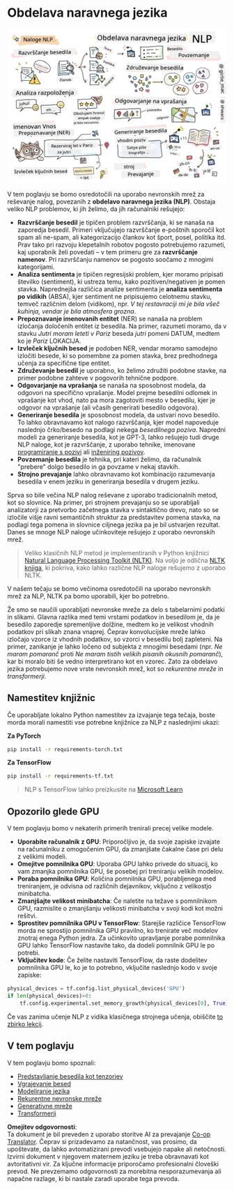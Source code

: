 <!--
CO_OP_TRANSLATOR_METADATA:
{
  "original_hash": "8ef02a9318257ea140ed3ed74442096d",
  "translation_date": "2025-08-25T21:30:03+00:00",
  "source_file": "lessons/5-NLP/README.md",
  "language_code": "sl"
}
-->
# Obdelava naravnega jezika

![Povzetek nalog NLP v skici](../../../../translated_images/ai-nlp.b22dcb8ca4707ceaee8576db1c5f4089c8cac2f454e9e03ea554f07fda4556b8.sl.png)

V tem poglavju se bomo osredotočili na uporabo nevronskih mrež za reševanje nalog, povezanih z **obdelavo naravnega jezika (NLP)**. Obstaja veliko NLP problemov, ki jih želimo, da jih računalniki rešujejo:

* **Razvrščanje besedil** je tipičen problem razvrščanja, ki se nanaša na zaporedja besedil. Primeri vključujejo razvrščanje e-poštnih sporočil kot spam ali ne-spam, ali kategorizacijo člankov kot šport, posel, politika itd. Prav tako pri razvoju klepetalnih robotov pogosto potrebujemo razumeti, kaj uporabnik želi povedati – v tem primeru gre za **razvrščanje namenov**. Pri razvrščanju namenov se pogosto soočamo z mnogimi kategorijami.
* **Analiza sentimenta** je tipičen regresijski problem, kjer moramo pripisati številko (sentiment), ki ustreza temu, kako pozitiven/negativen je pomen stavka. Naprednejša različica analize sentimenta je **analiza sentimenta po vidikih** (ABSA), kjer sentiment ne pripisujemo celotnemu stavku, temveč različnim delom (vidikom), npr. *V tej restavraciji mi je bila všeč kuhinja, vendar je bila atmosfera grozna*.
* **Prepoznavanje imenovanih entitet** (NER) se nanaša na problem izločanja določenih entitet iz besedila. Na primer, razumeti moramo, da v stavku *Jutri moram leteti v Pariz* beseda *jutri* pomeni DATUM, medtem ko je *Pariz* LOKACIJA.  
* **Izvleček ključnih besed** je podoben NER, vendar moramo samodejno izločiti besede, ki so pomembne za pomen stavka, brez predhodnega učenja za specifične tipe entitet.
* **Združevanje besedil** je uporabno, ko želimo združiti podobne stavke, na primer podobne zahteve v pogovorih tehnične podpore.
* **Odgovarjanje na vprašanja** se nanaša na sposobnost modela, da odgovori na specifično vprašanje. Model prejme besedilni odlomek in vprašanje kot vhod, nato pa mora zagotoviti mesto v besedilu, kjer je odgovor na vprašanje (ali včasih generirati besedilo odgovora).
* **Generiranje besedila** je sposobnost modela, da ustvari novo besedilo. To lahko obravnavamo kot nalogo razvrščanja, kjer model napoveduje naslednjo črko/besedo na podlagi nekega *besedilnega poziva*. Napredni modeli za generiranje besedila, kot je GPT-3, lahko rešujejo tudi druge NLP naloge, kot je razvrščanje, z uporabo tehnike, imenovane [programiranje s pozivi](https://towardsdatascience.com/software-3-0-how-prompting-will-change-the-rules-of-the-game-a982fbfe1e0) ali [inženiring pozivov](https://medium.com/swlh/openai-gpt-3-and-prompt-engineering-dcdc2c5fcd29).
* **Povzemanje besedila** je tehnika, pri kateri želimo, da računalnik "prebere" dolgo besedilo in ga povzame v nekaj stavkih.
* **Strojno prevajanje** lahko obravnavamo kot kombinacijo razumevanja besedila v enem jeziku in generiranja besedila v drugem jeziku.

Sprva so bile večina NLP nalog reševane z uporabo tradicionalnih metod, kot so slovnice. Na primer, pri strojnem prevajanju so se uporabljali analizatorji za pretvorbo začetnega stavka v sintaktično drevo, nato so se izločile višje ravni semantičnih struktur za predstavitev pomena stavka, na podlagi tega pomena in slovnice ciljnega jezika pa je bil ustvarjen rezultat. Danes se mnoge NLP naloge učinkoviteje rešujejo z uporabo nevronskih mrež.

> Veliko klasičnih NLP metod je implementiranih v Python knjižnici [Natural Language Processing Toolkit (NLTK)](https://www.nltk.org). Na voljo je odlična [NLTK knjiga](https://www.nltk.org/book/), ki pokriva, kako lahko različne NLP naloge rešujemo z uporabo NLTK.

V našem tečaju se bomo večinoma osredotočili na uporabo nevronskih mrež za NLP, NLTK pa bomo uporabili, kjer bo potrebno.

Že smo se naučili uporabljati nevronske mreže za delo s tabelarnimi podatki in slikami. Glavna razlika med temi vrstami podatkov in besedilom je, da je besedilo zaporedje spremenljive dolžine, medtem ko je velikost vhodnih podatkov pri slikah znana vnaprej. Čeprav konvolucijske mreže lahko izločajo vzorce iz vhodnih podatkov, so vzorci v besedilu bolj zapleteni. Na primer, zanikanje je lahko ločeno od subjekta z mnogimi besedami (npr. *Ne maram pomaranč* proti *Ne maram tistih velikih pisanih okusnih pomaranč*), kar bi moralo biti še vedno interpretirano kot en vzorec. Zato za obdelavo jezika potrebujemo nove vrste nevronskih mrež, kot so *rekurentne mreže* in *transformerji*.

## Namestitev knjižnic

Če uporabljate lokalno Python namestitev za izvajanje tega tečaja, boste morda morali namestiti vse potrebne knjižnice za NLP z naslednjimi ukazi:

**Za PyTorch**
```bash
pip install -r requirements-torch.txt
```
**Za TensorFlow**
```bash
pip install -r requirements-tf.txt
```

> NLP s TensorFlow lahko preizkusite na [Microsoft Learn](https://docs.microsoft.com/learn/modules/intro-natural-language-processing-tensorflow/?WT.mc_id=academic-77998-cacaste)

## Opozorilo glede GPU

V tem poglavju bomo v nekaterih primerih trenirali precej velike modele.
* **Uporabite računalnik z GPU**: Priporočljivo je, da svoje zapiske izvajate na računalniku z omogočenim GPU, da zmanjšate čakalne čase pri delu z velikimi modeli.
* **Omejitve pomnilnika GPU**: Uporaba GPU lahko privede do situacij, ko vam zmanjka pomnilnika GPU, še posebej pri treniranju velikih modelov.
* **Poraba pomnilnika GPU**: Količina pomnilnika GPU, porabljenega med treniranjem, je odvisna od različnih dejavnikov, vključno z velikostjo minibatcha.
* **Zmanjšajte velikost minibatcha**: Če naletite na težave s pomnilnikom GPU, razmislite o zmanjšanju velikosti minibatcha v svoji kodi kot možni rešitvi.
* **Sprostitev pomnilnika GPU v TensorFlow**: Starejše različice TensorFlow morda ne sprostijo pomnilnika GPU pravilno, ko trenirate več modelov znotraj enega Python jedra. Za učinkovito upravljanje porabe pomnilnika GPU lahko TensorFlow nastavite tako, da dodeli pomnilnik GPU le po potrebi.
* **Vključitev kode**: Če želite nastaviti TensorFlow, da raste dodelitev pomnilnika GPU le, ko je to potrebno, vključite naslednjo kodo v svoje zapiske:

```python
physical_devices = tf.config.list_physical_devices('GPU') 
if len(physical_devices)>0:
    tf.config.experimental.set_memory_growth(physical_devices[0], True) 
```

Če vas zanima učenje NLP z vidika klasičnega strojnega učenja, obiščite [to zbirko lekcij](https://github.com/microsoft/ML-For-Beginners/tree/main/6-NLP).

## V tem poglavju
V tem poglavju bomo spoznali:

* [Predstavljanje besedila kot tenzorjev](13-TextRep/README.md)
* [Vgrajevanje besed](14-Emdeddings/README.md)
* [Modeliranje jezika](15-LanguageModeling/README.md)
* [Rekurentne nevronske mreže](16-RNN/README.md)
* [Generativne mreže](17-GenerativeNetworks/README.md)
* [Transformerji](18-Transformers/README.md)

**Omejitev odgovornosti**:  
Ta dokument je bil preveden z uporabo storitve AI za prevajanje [Co-op Translator](https://github.com/Azure/co-op-translator). Čeprav si prizadevamo za natančnost, vas prosimo, da upoštevate, da lahko avtomatizirani prevodi vsebujejo napake ali netočnosti. Izvirni dokument v njegovem maternem jeziku je treba obravnavati kot avtoritativni vir. Za ključne informacije priporočamo profesionalni človeški prevod. Ne prevzemamo odgovornosti za morebitna nesporazumevanja ali napačne razlage, ki bi nastale zaradi uporabe tega prevoda.